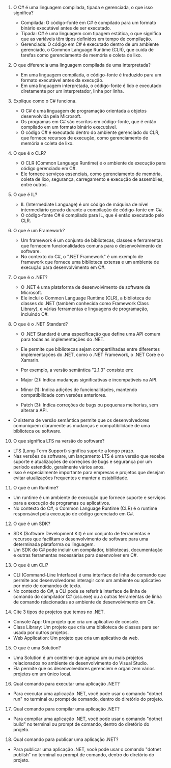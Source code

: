 1. O C# é uma linguagem compilada, tipada e gerenciada, o que isso significa?
   - Compilada: O código-fonte em C# é compilado para um formato binário executável antes de ser executado.
   - Tipada: C# é uma linguagem com tipagem estática, o que significa que as variáveis têm tipos definidos em tempo de compilação.
   - Gerenciada: O código em C# é executado dentro de um ambiente gerenciado, o Common Language Runtime (CLR), que cuida de tarefas como gerenciamento de memória e coleta de lixo.

2. O que diferencia uma linguagem compilada de uma interpretada?
   - Em uma linguagem compilada, o código-fonte é traduzido para um formato executável antes da execução.
   - Em uma linguagem interpretada, o código-fonte é lido e executado diretamente por um interpretador, linha por linha.

3. Explique como o C# funciona.
   - O C# é uma linguagem de programação orientada a objetos desenvolvida pela Microsoft.
   - Os programas em C# são escritos em código-fonte, que é então compilado em um formato binário executável.
   - O código C# é executado dentro do ambiente gerenciado do CLR, que fornece recursos de execução, como gerenciamento de memória e coleta de lixo.

4. O que é o CLR?
   - O CLR (Common Language Runtime) é o ambiente de execução para código gerenciado em C#.
   - Ele fornece serviços essenciais, como gerenciamento de memória, coleta de lixo, segurança, carregamento e execução de assemblies, entre outros.

5. O que é IL?
   - IL (Intermediate Language) é um código de máquina de nível intermediário gerado durante a compilação de código-fonte em C#.
   - O código-fonte C# é compilado para IL, que é então executado pelo CLR.

6. O que é um Framework?
   - Um framework é um conjunto de bibliotecas, classes e ferramentas que fornecem funcionalidades comuns para o desenvolvimento de software.
   - No contexto do C#, o ".NET Framework" é um exemplo de framework que fornece uma biblioteca extensa e um ambiente de execução para desenvolvimento em C#.

7. O que é o .NET?
   - O .NET é uma plataforma de desenvolvimento de software da Microsoft.
   - Ele inclui o Common Language Runtime (CLR), a biblioteca de classes do .NET (também conhecida como Framework Class Library), e várias ferramentas e linguagens de programação, incluindo C#.

8. O que é o .NET Standard?
   - O .NET Standard é uma especificação que define uma API comum para todas as implementações do .NET.
   - Ele permite que bibliotecas sejam compartilhadas entre diferentes implementações do .NET, como o .NET Framework, o .NET Core e o Xamarin.
   
   - Por exemplo, a versão semântica "2.1.3" consiste em:
   - Major (2): Indica mudanças significativas e incompatíveis na API.
   - Minor (1): Indica adições de funcionalidades, mantendo compatibilidade com versões anteriores.
   - Patch (3): Indica correções de bugs ou pequenas melhorias, sem alterar a API.
- O sistema de versão semântica permite que os desenvolvedores comuniquem claramente as mudanças e compatibilidade de uma biblioteca ou software.

10. O que significa LTS na versão do software?
   - LTS (Long-Term Support) significa suporte a longo prazo.
   - Nas versões de software, um lançamento LTS é uma versão que recebe suporte e atualizações de correções de bugs e segurança por um período estendido, geralmente vários anos.
   - Isso é especialmente importante para empresas e projetos que desejam evitar atualizações frequentes e manter a estabilidade.

11. O que é um Runtime?
   - Um runtime é um ambiente de execução que fornece suporte e serviços para a execução de programas ou aplicativos.
   - No contexto do C#, o Common Language Runtime (CLR) é o runtime responsável pela execução de código gerenciado em C#.

12. O que é um SDK?
   - SDK (Software Development Kit) é um conjunto de ferramentas e recursos que facilitam o desenvolvimento de software para uma determinada plataforma ou linguagem.
   - Um SDK do C# pode incluir um compilador, bibliotecas, documentação e outras ferramentas necessárias para desenvolver em C#.

13. O que é um CLI?
   - CLI (Command-Line Interface) é uma interface de linha de comando que permite aos desenvolvedores interagir com um ambiente ou aplicativo por meio de comandos de texto.
   - No contexto do C#, a CLI pode se referir à interface de linha de comando do compilador C# (csc.exe) ou a outras ferramentas de linha de comando relacionadas ao ambiente de desenvolvimento em C#.

14. Cite 3 tipos de projetos que temos no .NET.
   - Console App: Um projeto que cria um aplicativo de console.
   - Class Library: Um projeto que cria uma biblioteca de classes para ser usada por outros projetos.
   - Web Application: Um projeto que cria um aplicativo da web.

15. O que é uma Solution?
   - Uma Solution é um contêiner que agrupa um ou mais projetos relacionados no ambiente de desenvolvimento do Visual Studio.
   - Ela permite que os desenvolvedores gerenciem e organizem vários projetos em um único local.

16. Qual comando para executar uma aplicação .NET?
   - Para executar uma aplicação .NET, você pode usar o comando "dotnet run" no terminal ou prompt de comando, dentro do diretório do projeto.

17. Qual comando para compilar uma aplicação .NET?
   - Para compilar uma aplicação .NET, você pode usar o comando "dotnet build" no terminal ou prompt de comando, dentro do diretório do projeto.

18. Qual comando para publicar uma aplicação .NET?
   - Para publicar uma aplicação .NET, você pode usar o comando "dotnet publish" no terminal ou prompt de comando, dentro do diretório do projeto.